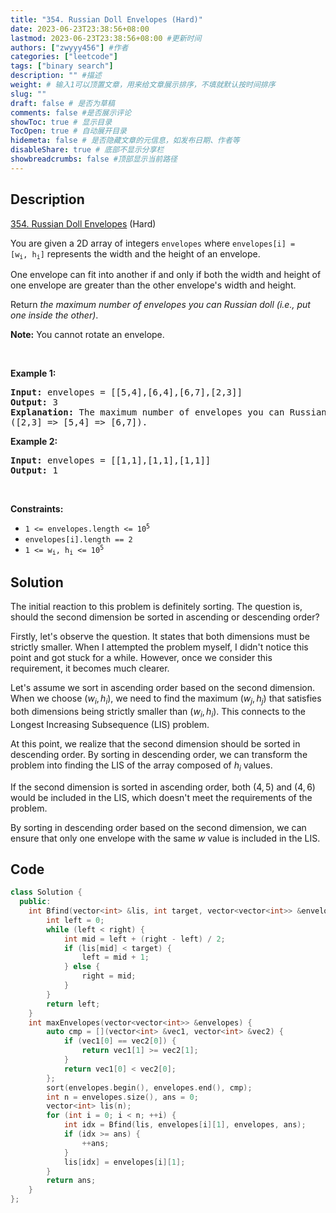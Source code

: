 ```yaml
---
title: "354. Russian Doll Envelopes (Hard)"
date: 2023-06-23T23:38:56+08:00
lastmod: 2023-06-23T23:38:56+08:00 #更新时间
authors: ["zwyyy456"] #作者
categories: ["leetcode"]
tags: ["binary search"]
description: "" #描述
weight: # 输入1可以顶置文章，用来给文章展示排序，不填就默认按时间排序
slug: ""
draft: false # 是否为草稿
comments: false #是否展示评论
showToc: true # 显示目录
TocOpen: true # 自动展开目录
hidemeta: false # 是否隐藏文章的元信息，如发布日期、作者等
disableShare: true # 底部不显示分享栏
showbreadcrumbs: false #顶部显示当前路径
---
```

## Description

[354. Russian Doll Envelopes][link] (Hard)

[link]: https://leetcode.com/problems/russian-doll-envelopes/

<p>You are given a 2D array of integers <code>envelopes</code> where <code>envelopes[i] =
[w<sub>i</sub>, h<sub>i</sub>]</code> represents the width and the height of an envelope.</p>

<p>One envelope can fit into another if and only if both the width and height of one envelope are
greater than the other envelope&#39;s width and height.</p>

<p>Return <em>the maximum number of envelopes you can Russian doll (i.e., put one inside the
other)</em>.</p>

<p><strong>Note:</strong> You cannot rotate an envelope.</p>

<p>&nbsp;</p>
<p><strong class="example">Example 1:</strong></p>

<pre>
<strong>Input:</strong> envelopes = [[5,4],[6,4],[6,7],[2,3]]
<strong>Output:</strong> 3
<strong>Explanation:</strong> The maximum number of envelopes you can Russian doll is <code>3</code>
([2,3] =&gt; [5,4] =&gt; [6,7]).
</pre>

<p><strong class="example">Example 2:</strong></p>

<pre>
<strong>Input:</strong> envelopes = [[1,1],[1,1],[1,1]]
<strong>Output:</strong> 1
</pre>

<p>&nbsp;</p>
<p><strong>Constraints:</strong></p>

<ul>
	<li><code>1 &lt;= envelopes.length &lt;= 10<sup>5</sup></code></li>
	<li><code>envelopes[i].length == 2</code></li>
	<li><code>1 &lt;= w<sub>i</sub>, h<sub>i</sub> &lt;= 10<sup>5</sup></code></li>
</ul>

## Solution

The initial reaction to this problem is definitely sorting. The question is, should the second dimension be sorted in ascending or descending order?

Firstly, let's observe the question. It states that both dimensions must be strictly smaller. When I attempted the problem myself, I didn't notice this point and got stuck for a while. However, once we consider this requirement, it becomes much clearer.

Let's assume we sort in ascending order based on the second dimension. When we choose $(w_i, h_i)$, we need to find the maximum $(w_j, h_j)$ that satisfies both dimensions being strictly smaller than $(w_i, h_i)$. This connects to the Longest Increasing Subsequence (LIS) problem.

At this point, we realize that the second dimension should be sorted in descending order. By sorting in descending order, we can transform the problem into finding the LIS of the array composed of $h_i$ values.

If the second dimension is sorted in ascending order, both $(4, 5)$ and $(4, 6)$ would be included in the LIS, which doesn't meet the requirements of the problem.

By sorting in descending order based on the second dimension, we can ensure that only one envelope with the same $w$ value is included in the LIS.

## Code

```cpp
class Solution {
  public:
    int Bfind(vector<int> &lis, int target, vector<vector<int>> &envelopes, int right) {
        int left = 0;
        while (left < right) {
            int mid = left + (right - left) / 2;
            if (lis[mid] < target) {
                left = mid + 1;
            } else {
                right = mid;
            }
        }
        return left;
    }
    int maxEnvelopes(vector<vector<int>> &envelopes) {
        auto cmp = [](vector<int> &vec1, vector<int> &vec2) {
            if (vec1[0] == vec2[0]) {
                return vec1[1] >= vec2[1];
            }
            return vec1[0] < vec2[0];
        };
        sort(envelopes.begin(), envelopes.end(), cmp);
        int n = envelopes.size(), ans = 0;
        vector<int> lis(n);
        for (int i = 0; i < n; ++i) {
            int idx = Bfind(lis, envelopes[i][1], envelopes, ans);
            if (idx >= ans) {
                ++ans;
            }
            lis[idx] = envelopes[i][1];
        }
        return ans;
    }
};
```


